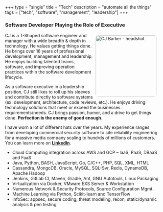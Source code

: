 +++
type = "single"
title = "Tech"
description = "automate all the things"
tags = ["tech", "software", "management", "leadership"]
+++

### Software Developer Playing the Role of Executive ###

<img style="width: 200; height: auto; float: right; margin: 8px; border-radius: 8px;"  src="/cj.png" alt="CJ Barker - headshot" />

CJ is a T-Shaped software engineer and manager with a wide breadth &amp; depth in technology.  He values getting things done. He brings over 16 years of professional development, management and leadership. He enjoys building talented teams, software, and improving operation practices within the software development lifecycle.

As a software executive in a leadership position, CJ  still likes to roll up his sleeves and contribute directly to software systems (ex: development, architecture, code reviews, etc.). He enjoys driving technology solutions that meet or exceed the businesses requirements/needs. CJ brings passion, humor, and a drive to get things done. **Perfection is the enemy of good enough**.

I have worn a lot of different hats over the years.  My experience ranges from developing commercial security software to site reliability engineering for a massive media company scaling to hundrds of millions of customers.  You can learn more on [**LinkedIn**](https://www.linkedin.com/in/cjbarkbark/).

* Cloud Computing integration across AWS and GCP – IaaS, PaaS, DBaaS and FaaS
* Java, Python, BASH, JavaScript, Go, C/C++, PHP, SQL, XML, HTML
* Cassandra, MongoDB, Oracle, MySQL, SQL-Svr, Redis, DynamoDB, Apache Hadoop
* Jenkins, GitLab CI, Maven, Gradle, Ant, GNU Autotools, Linux Packaging
* Virtualization via Docker, VMware EXS Server &amp; Workstation
* Numerous Network &amp; Security Protocols, Source Configuration Mgmt.
* Machine Learning via Python, Scikit-learn and TensorFlow
* InfoSec: appsec, secure coding, threat modeling, recon, static/dynamic analysis &amp; pen testing
